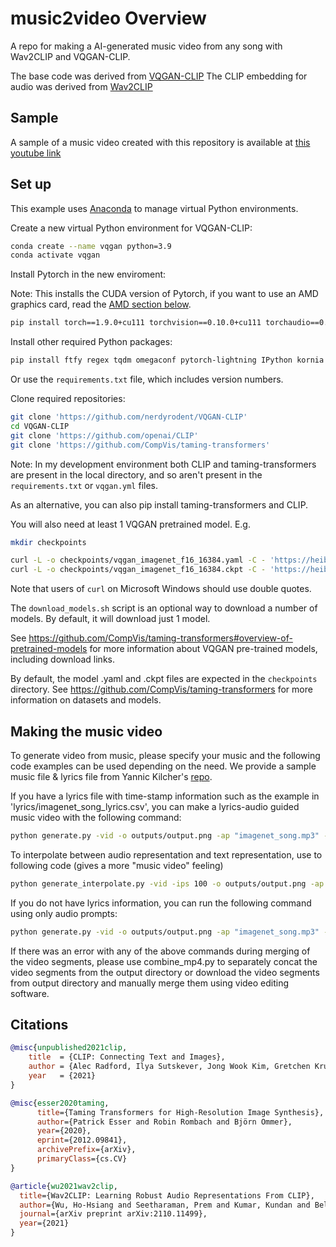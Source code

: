 # music2video Overview

A repo for making a AI-generated music video from any song with Wav2CLIP and VQGAN-CLIP. 

The base code was derived from [VQGAN-CLIP](https://github.com/nerdyrodent/VQGAN-CLIP)
The CLIP embedding for audio was derived from [Wav2CLIP](https://github.com/descriptinc/lyrebird-wav2clip)

## Sample

A sample of a music video created with this repository is available at [this youtube link](https://youtu.be/CaS-ruEiUcg)

## Set up

This example uses [Anaconda](https://www.anaconda.com/products/individual#Downloads) to manage virtual Python environments.

Create a new virtual Python environment for VQGAN-CLIP:

```sh
conda create --name vqgan python=3.9
conda activate vqgan
```

Install Pytorch in the new enviroment:

Note: This installs the CUDA version of Pytorch, if you want to use an AMD graphics card, read the [AMD section below](#using-an-amd-graphics-card).

```sh
pip install torch==1.9.0+cu111 torchvision==0.10.0+cu111 torchaudio==0.9.0 -f https://download.pytorch.org/whl/torch_stable.html
```

Install other required Python packages:

```sh
pip install ftfy regex tqdm omegaconf pytorch-lightning IPython kornia imageio imageio-ffmpeg einops torch_optimizer wav2clip
```

Or use the ```requirements.txt``` file, which includes version numbers.

Clone required repositories:

```sh
git clone 'https://github.com/nerdyrodent/VQGAN-CLIP'
cd VQGAN-CLIP
git clone 'https://github.com/openai/CLIP'
git clone 'https://github.com/CompVis/taming-transformers'
```

Note: In my development environment both CLIP and taming-transformers are present in the local directory, and so aren't present in the `requirements.txt` or `vqgan.yml` files.

As an alternative, you can also pip install taming-transformers and CLIP.

You will also need at least 1 VQGAN pretrained model. E.g.

```sh
mkdir checkpoints

curl -L -o checkpoints/vqgan_imagenet_f16_16384.yaml -C - 'https://heibox.uni-heidelberg.de/d/a7530b09fed84f80a887/files/?p=%2Fconfigs%2Fmodel.yaml&dl=1' #ImageNet 16384
curl -L -o checkpoints/vqgan_imagenet_f16_16384.ckpt -C - 'https://heibox.uni-heidelberg.de/d/a7530b09fed84f80a887/files/?p=%2Fckpts%2Flast.ckpt&dl=1' #ImageNet 16384
```
Note that users of ```curl``` on Microsoft Windows should use double quotes.

The `download_models.sh` script is an optional way to download a number of models. By default, it will download just 1 model.

See <https://github.com/CompVis/taming-transformers#overview-of-pretrained-models> for more information about VQGAN pre-trained models, including download links.

By default, the model .yaml and .ckpt files are expected in the `checkpoints` directory.
See <https://github.com/CompVis/taming-transformers> for more information on datasets and models.

## Making the music video

To generate video from music, please specify your music and the following code examples can be used depending on the need. We provide a sample music file & lyrics file from Yannic Kilcher's [repo](https://github.com/yk/clip_music_video). 

If you have a lyrics file with time-stamp information such as the example in 'lyrics/imagenet_song_lyrics.csv', you can make a lyrics-audio guided music video with the following command:

```sh
python generate.py -vid -o outputs/output.png -ap "imagenet_song.mp3" -lyr "lyrics/imagenet_song_lyrics.csv" -gid 2 -ips 100
```

To interpolate between audio representation and text representation, use to following code (gives a more "music video" feeling) 

```sh
python generate_interpolate.py -vid -ips 100 -o outputs/output.png -ap "imagenet_song.mp3" -lyr "lyrics/imagenet_song_lyrics.csv" -gid 0
```

If you do not have lyrics information, you can run the following command using only audio prompts:

```sh
python generate.py -vid -o outputs/output.png -ap "imagenet_song.mp3" -gid 2 -ips 100
```

If there was an error with any of the above commands during merging of the video segments, please use combine_mp4.py to separately concat the video segments from the output directory or download the video segments from output directory and manually merge them using video editing software.

## Citations

```bibtex
@misc{unpublished2021clip,
    title  = {CLIP: Connecting Text and Images},
    author = {Alec Radford, Ilya Sutskever, Jong Wook Kim, Gretchen Krueger, Sandhini Agarwal},
    year   = {2021}
}
```

```bibtex
@misc{esser2020taming,
      title={Taming Transformers for High-Resolution Image Synthesis}, 
      author={Patrick Esser and Robin Rombach and Björn Ommer},
      year={2020},
      eprint={2012.09841},
      archivePrefix={arXiv},
      primaryClass={cs.CV}
}
```

```bibtex
@article{wu2021wav2clip,
  title={Wav2CLIP: Learning Robust Audio Representations From CLIP},
  author={Wu, Ho-Hsiang and Seetharaman, Prem and Kumar, Kundan and Bello, Juan Pablo},
  journal={arXiv preprint arXiv:2110.11499},
  year={2021}
}
```
